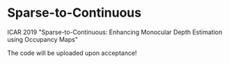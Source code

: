 # Sparse-to-Continuous
ICAR 2019 "Sparse-to-Continuous: Enhancing Monocular Depth Estimation using Occupancy Maps"

The code will be uploaded upon acceptance!
